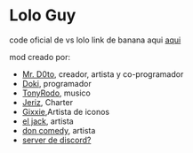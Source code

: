 # Lolo Guy
code oficial de vs lolo link de banana aqui [aqui](https://gamebanana.com/mods/388105)

mod creado por:

- [Mr. D0to](https://twitter.com/MrD0to), creador, artista y co-programador
- [Doki](https://twitter.com/dokislon), programador 
- [TonyRodo](https://twitter.com/DeRetrasado), musico
- [Jeriz](https://twitter.com/jeriz1991), Charter
- [Gixxie](https://twitter.com/TheDrea93936186),Artista de iconos
- [el jack](https://twitter.com/jeriz1991), artista
- [don comedy](https://twitter.com/DonComedy14), artista
- [server de discord?](https://discord.gg/3hqDdCAbSJ)
